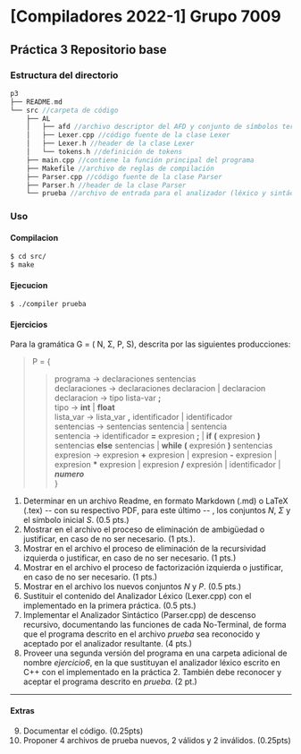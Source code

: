 # [Compiladores 2022-1] Grupo 7009 
## Práctica 3 Repositorio base


### Estructura del directorio
```c++
p3
├── README.md
└── src //carpeta de código
    ├── AL 
    │   ├── afd //archivo descriptor del AFD y conjunto de símbolos terminales
    │   ├── Lexer.cpp //código fuente de la clase Lexer
    │   ├── Lexer.h //header de la clase Lexer
    │   └── tokens.h //definición de tokens
    ├── main.cpp //contiene la función principal del programa
    ├── Makefile //archivo de reglas de compilación 
    ├── Parser.cpp //código fuente de la clase Parser
    ├── Parser.h //header de la clase Parser
    └── prueba //archivo de entrada para el analizador (léxico y sintáctico)
```

### Uso

#### Compilacion

```bash
$ cd src/
$ make
```

#### Ejecucion

```bash
$ ./compiler prueba
```

#### Ejercicios
Para la gramática G = ( N, Σ, P, S), descrita por las siguientes producciones: 
> P = {
>> programa → declaraciones sentencias <br>
>> declaraciones → declaraciones declaracion | declaracion <br>
>> declaracion → tipo lista-var **;** <br>
>> tipo → **int** | **float** <br>
>> lista_var → lista_var **,** identificador | identificador <br>
>> sentencias → sentencias sentencia | sentencia <br>
>> sentencia → identificador **=** expresion **;** | **if** **(** expresion **)** sentencias **else** sentencias | **while** **(** expresión **)** sentencias <br>
>> expresion → expresion **+** expresion | expresion **-** expresion | expresion __\*__ expresion | expresion **/** expresión | identificador | **_numero_** <br>
}

1. Determinar en un archivo Readme, en formato Markdown (.md) o LaTeX (.tex) -- con su respectivo PDF, para este último -- , los conjuntos _N_, _Σ_ y el símbolo inicial _S_.  (0.5 pts.)
2. Mostrar en el archivo el proceso de eliminación de ambigüedad o justificar, en caso de no ser necesario. (1 pts.).
3. Mostrar en el archivo el proceso de eliminación de la recursividad izquierda o justificar, en caso de no ser necesario. (1 pts.)
4. Mostrar en el archivo el proceso de factorización izquierda o justificar, en caso de no ser necesario. (1 pts.)
5. Mostrar en el archivo los nuevos conjuntos _N_ y _P_. (0.5 pts.)
6. Sustituir el contenido del Analizador Léxico (Lexer.cpp) con el implementado en la primera práctica. (0.5 pts.)
7. Implementar el Analizador Sintáctico (Parser.cpp) de descenso recursivo, documentando las funciones de cada No-Terminal, de forma que el programa descrito en el archivo _prueba_ sea reconocido y aceptado por el analizador resultante. (4 pts.)
8. Proveer una segunda versión del programa en una carpeta adicional de nombre _ejercicio6_, en la que sustituyan el analizador léxico escrito en C++ con el implementado en la práctica 2. También debe reconocer y aceptar el programa descrito en _prueba_. (2 pt.)

---
#### Extras

9. Documentar el código. (0.25pts)
10. Proponer 4 archivos de prueba nuevos, 2 válidos y 2 inválidos. (0.25pts)
